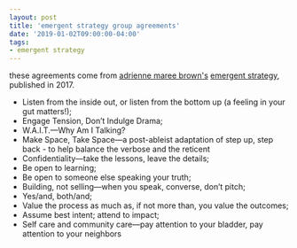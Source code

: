 ```yaml
---
layout: post
title: 'emergent strategy group agreements'
date: '2019-01-02T09:00:00-04:00'
tags:
- emergent strategy
--- 
```


these agreements come from [adrienne maree brown's](http://adriennemareebrown.net/) [emergent strategy](https://www.akpress.org/emergentstrategy.html), published in 2017. 

* Listen from the inside out, or listen from the bottom up (a feeling in your gut matters!); 
* Engage Tension, Don’t Indulge Drama;
* W.A.I.T.—Why Am I Talking?
* Make Space, Take Space—a post-ableist adaptation of step up, step back - to help balance the verbose and the reticent
* Confidentiality—take the lessons, leave the details;
* Be open to learning;
* Be open to someone else speaking your truth;
* Building, not selling—when you speak, converse, don’t pitch;
* Yes/and, both/and;
* Value the process as much as, if not more than, you value the outcomes;
* Assume best intent; attend to impact;
* Self care and community care—pay attention to your bladder, pay attention to your neighbors

